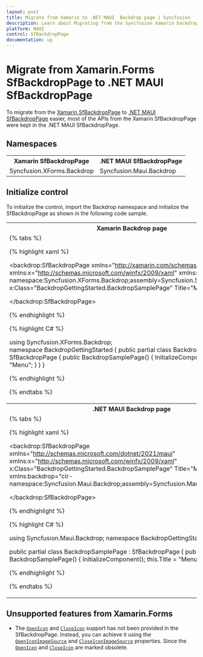 ```yaml
---
layout: post
title: Migrate from Xamarin to .NET MAUI  Backdrop page | Syncfusion
description: Learn about Migrating from the Syncfusion Xamarin backdrop page to Syncfusion<sup>&reg;</sup> .NET MAUI backdrop page control and more.
platform: MAUI
control: SfBackdropPage
documentation: ug
---  
```


# Migrate from Xamarin.Forms SfBackdropPage to .NET MAUI SfBackdropPage

To migrate from the [Xamarin SfBackdropPage](https://www.syncfusion.com/xamarin-ui-controls/xamarin-backdrop) to [.NET MAUI SfBackdropPage](https://www.syncfusion.com/maui-controls/maui-backdrop) easier, most of the APIs from the Xamarin SfBackdropPage were kept in the .NET MAUI SfBackdropPage.

## Namespaces 

<table>
<tr>
<th>Xamarin SfBackdropPage</th>
<th>.NET MAUI SfBackdropPage</th></tr>
<tr>
<td>Syncfusion.XForms.Backdrop</td>
<td>Syncfusion.Maui.Backdrop</td></tr>
</table>

## Initialize control

To initialize the control, import the Backdrop namespace and initialize the SfBackdropPage as shown in the following code sample.

<table>
<tr>
<th>Xamarin Backdrop page</th>
</tr>
<tr>
<td>
{% tabs %}

{% highlight xaml %}

<backdrop:SfBackdropPage xmlns="http://xamarin.com/schemas/2014/forms"
                         xmlns:x="http://schemas.microsoft.com/winfx/2009/xaml"
                         xmlns:backdrop="clr-namespace:Syncfusion.XForms.Backdrop;assembly=Syncfusion.SfBackdrop.XForms"
                         x:Class="BackdropGettingStarted.BackdropSamplePage"
                         Title="Menu">

</backdrop:SfBackdropPage>

{% endhighlight %}

{% highlight C# %}

using Syncfusion.XForms.Backdrop;	
namespace BackdropGettingStarted
{
    public partial class BackdropSamplePage : SfBackdropPage
    {
        public BackdropSamplePage()
        {
            InitializeComponent();
            this.Title = "Menu";
        }
    }
}

{% endhighlight %}

{% endtabs %}

</td>
</tr>
<tr>
<th>.NET MAUI Backdrop page</th>
</tr>
<tr>
<td>
{% tabs %} 

{% highlight xaml %}

<backdrop:SfBackdropPage xmlns="http://schemas.microsoft.com/dotnet/2021/maui"
                         xmlns:x="http://schemas.microsoft.com/winfx/2009/xaml"
                         x:Class="BackdropGettingStarted.BackdropSamplePage"
                         Title="Menu"
                         xmlns:backdrop="clr-namespace:Syncfusion.Maui.Backdrop;assembly=Syncfusion.Maui.Backdrop"
                         >
    
</backdrop:SfBackdropPage>

{% endhighlight %}

{% highlight C# %}

using Syncfusion.Maui.Backdrop;
namespace BackdropGettingStarted;

public partial class BackdropSamplePage : SfBackdropPage
{
    public BackdropSamplePage()
    {
        InitializeComponent();
        this.Title = "Menu";
    }
}

{% endhighlight %}

{% endtabs %}
</td>
</tr>
</table>

## Unsupported features from Xamarin.Forms

* The [`OpenIcon`](https://help.syncfusion.com/cr/xamarin/Syncfusion.XForms.Backdrop.SfBackdropPage.html#Syncfusion_XForms_Backdrop_SfBackdropPage_OpenIcon) and [`CloseIcon`](https://help.syncfusion.com/cr/xamarin/Syncfusion.XForms.Backdrop.SfBackdropPage.html#Syncfusion_XForms_Backdrop_SfBackdropPage_CloseIcon) support has not been provided in the SfBackdropPage. Instead, you can achieve it using the [`OpenIconImageSource`](https://help.syncfusion.com/cr/maui/Syncfusion.Maui.Backdrop.SfBackdropPage.html#Syncfusion_Maui_Backdrop_SfBackdropPage_OpenIconImageSource) and [`CloseIconImageSource`](https://help.syncfusion.com/cr/maui/Syncfusion.Maui.Backdrop.SfBackdropPage.html#Syncfusion_Maui_Backdrop_SfBackdropPage_CloseIconImageSource) properties. Since the [`OpenIcon`](https://help.syncfusion.com/cr/xamarin/Syncfusion.XForms.Backdrop.SfBackdropPage.html#Syncfusion_XForms_Backdrop_SfBackdropPage_OpenIcon) and [`CloseIcon`](https://help.syncfusion.com/cr/xamarin/Syncfusion.XForms.Backdrop.SfBackdropPage.html#Syncfusion_XForms_Backdrop_SfBackdropPage_CloseIcon) are marked obsolete.
